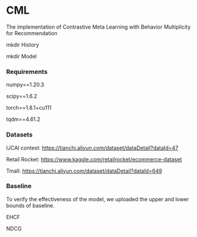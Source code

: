 # CML
The implementation of Contrastive Meta Learning with Behavior Multiplicity for Recommendation

mkdir History

mkdir Model

### Requirements
numpy==1.20.3

scipy==1.6.2

torch==1.8.1+cu111

tqdm==4.61.2


### Datasets
IJCAI contest:  https://tianchi.aliyun.com/dataset/dataDetail?dataId=47

Retail Rocket: https://www.kaggle.com/retailrocket/ecommerce-dataset

Tmall:  https://tianchi.aliyun.com/dataset/dataDetail?dataId=649 

### Baseline
To verify the effectiveness of the model, we uploaded the upper and lower bounds of baseline.

EHCF

NDCG



